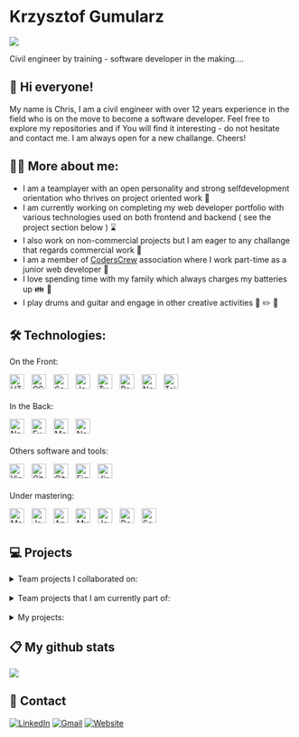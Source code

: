 # Krzysztof Gumularz

<img class="img" src="./img/banner.png">

Civil engineer by training - software developer in the making....

## :wave: Hi everyone! 

My name is Chris, I am a civil engineer with over 12 years experience in the field who is on the move to become a software developer.
Feel free to explore my repositories and if You will find it interesting - do not hesitate and contact me. I am always open for a new challange. Cheers!


## :man_technologist: More about me: 

  - I am a teamplayer with an open personality and strong selfdevelopment orientation who thrives on project oriented work  :climbing:
  - I am currently working on completing my web developer portfolio with  various technologies used on both frontend and backend ( see the project section below ) :hourglass:
  - I also work on non-commercial projects but I am eager to any challange that regards commercial work :rocket:
  - I am a member of [CodersCrew][URLcodercrew] association where I work part-time as a junior web developer :muscle:
  - I love spending time with my family which always charges my batteries up :family: :battery: 
  - I  play drums and guitar and engage in other creative activities :guitar: :pencil2: :wrench: 

## :hammer_and_wrench: Technologies:
On the Front:

<img align="left" alt="HTML5" width="26px" src="https://cdn.jsdelivr.net/gh/devicons/devicon/icons/html5/html5-original.svg" style="padding-right:10px;"/>
<img align="left" alt="CSS3" width="26px" src="https://cdn.jsdelivr.net/gh/devicons/devicon/icons/css3/css3-original.svg" 
style="padding-right:10px;" />
<img align="left" alt="Sass" width="26px" src="https://cdn.jsdelivr.net/gh/devicons/devicon/icons/sass/sass-original.svg" 
style="padding-right:10px;" />
<img align="left" alt="JavaScript" width="26px" src="https://cdn.jsdelivr.net/gh/devicons/devicon/icons/javascript/javascript-original.svg" style="padding-right:10px;" />
<img align="left" alt="Typescript" width="26px" src="https://cdn.jsdelivr.net/gh/devicons/devicon/icons/typescript/typescript-original.svg" style="padding-right:10px;" />
<img align="left" alt="React" width="26px" src="https://cdn.jsdelivr.net/gh/devicons/devicon/icons/react/react-original.svg" style="padding-right:10px;" />
<img align="left" alt="NextJS" width="26px" src="https://cdn.jsdelivr.net/gh/devicons/devicon/icons/nextjs/nextjs-original.svg" style="padding-right:10px" />
<img align="left" alt="Tailwindcss" width="26px" src="https://cdn.jsdelivr.net/gh/devicons/devicon/icons/tailwindcss/tailwindcss-plain.svg" style="padding-right:10px" />

<br />
<br />

In the Back:

<img align="left" alt="Node.js" width="26px" src="https://cdn.jsdelivr.net/gh/devicons/devicon/icons/nodejs/nodejs-original.svg" style="padding-right:10px;" />
<img align="left" alt="Express" width="26px" src="https://cdn.jsdelivr.net/gh/devicons/devicon/icons/express/express-original.svg" style="padding-right:10px;" />
<img align="left" alt="MongoDB" width="26px" src="https://cdn.jsdelivr.net/gh/devicons/devicon/icons/mongodb/mongodb-original.svg" style="padding-right:10px;" />
<img align="left" alt="NestJS" width="26px" src="https://cdn.jsdelivr.net/gh/devicons/devicon/icons/nestjs/nestjs-plain.svg" style="padding-right:10px" />

<br />
<br />

Others software and tools:

<img align="left" alt="Visual Studio Code" width="26px" src="https://cdn.jsdelivr.net/gh/devicons/devicon/icons/vscode/vscode-original.svg" style="padding-right:10px;" />
<img align="left" alt="Git" width="26px" src="https://cdn.jsdelivr.net/gh/devicons/devicon/icons/git/git-original.svg" 
style="padding-right:10px;" />
<img align="left" alt="GitHub" width="26px" src="https://user-images.githubusercontent.com/3369400/139447912-e0f43f33-6d9f-45f8-be46-2df5bbc91289.png" style="padding-right:10px;" />
<img align="left" alt="Figma" width="26px" src="https://cdn.jsdelivr.net/gh/devicons/devicon/icons/figma/figma-original.svg" style="padding-right:10px;" />
<img align="left" alt="Jira" width="26px" src="https://cdn.jsdelivr.net/gh/devicons/devicon/icons/jira/jira-original.svg" style="padding-right:10px;" />

<br />
<br />

Under mastering:

<img align="left" alt="MongoDB" width="26px" src="https://upload.wikimedia.org/wikipedia/commons/9/9c/IntelliJ_IDEA_Icon.svg" style="padding-right:10px;" />
<img align="left" alt="Java" width="26px" src="https://cdn.jsdelivr.net/gh/devicons/devicon/icons/java/java-original.svg" 
style="padding-right:10px;" />
<img align="left" alt="AngularJS" width="26px" src="https://cdn.jsdelivr.net/gh/devicons/devicon/icons/angularjs/angularjs-original.svg" 
style="padding-right:10px;" />
<img align="left" alt="MySQL" width="26px" src="https://cdn.jsdelivr.net/gh/devicons/devicon/icons/mysql/mysql-original.svg" style="padding-right:10px;" />
<img align="left" alt="Jenkins" width="26px" src="https://cdn.jsdelivr.net/gh/devicons/devicon/icons/jenkins/jenkins-original.svg" style="padding-right:10px" />
<img align="left" alt="Docker" width="26px" src="https://cdn.jsdelivr.net/gh/devicons/devicon/icons/docker/docker-original.svg" style="padding-right:10px" />
<img align="left" alt="SocketIO" width="26px" src="https://cdn.jsdelivr.net/gh/devicons/devicon/icons/socketio/socketio-original.svg" style="padding-right:10px" />

<br />
<br />

## :computer: Projects
<details>

<summary> Team projects I collaborated on: </summary>
<br />

 - [Jobiz](https://github.com/CodersCampCrew/Jobiz) - Quiz app, with both frontend and backend as well as fetching external api. Stack: HTML5, CSS3, JS.
 - [Cookbook](https://github.com/CodersCampCrew/Cookbook)  - Online Cookbook app, frontend part made with React.
 - [Cookbook-Backend](https://github.com/CodersCampCrew/Cookbook-Backend) - Providing backend for already done frontend of the Cookbook app. Stack: Express, MongoDB and Passport library for authorization and authentication. 
 - [Ukraine Helper](https://github.com/CodersCampCrew/Ukraine-helper) - Application allowing instant help to war refugees crossing our border. Stack: Figma, React,  Typescript, Express, MongoDB with Nodemailer and JWT for authorization and authentication.
 - [Teacher Assistant](https://github.com/CodersCampCrew/Teacher-Assistant) - AAn application supporting tutors in terms of working time management and contact with students. Stack: Bootstrap, React and Redux, NextJs, NestJs, MongoDB with nodemailer and JWT for authorization and authentication.

</details>

<br />

<details>

<summary> Team projects that I am currently part of: </summary>
<br />

 - [CodersCrew-Website](https://github.com/CodersCrew/coderscrew-website)
 - [HSM-Website](https://github.com/CodersCrew/hsm-website/tree/main)

</details>

<br />

<details>

<summary> My projects:  </summary>

<br />

:construction: This section is under development and will be comming soon...

</details>


## :clipboard: My github stats 


<img src="https://github-readme-stats.vercel.app/api?username=KrisGum&count_private=true&theme=holi&show_icons=true" />


## :e-mail: Contact

[![LinkedIn](https://img.shields.io/badge/linkedin-%230077B5.svg?style=for-the-badge&logo=linkedin&logoColor=white)][URLlinkedin]
[![Gmail](https://img.shields.io/badge/Gmail-D14836?style=for-the-badge&logo=gmail&logoColor=white)][URLemail]
[![Website](https://img.shields.io/badge/MY_WEBSITE-blue&logo=logoColor=blue?style=for-the-badge&color=gray)][URLwebsite]


[URLlinkedin]:https://www.linkedin.com/in/krzysztof-gumularz/?locale=en_US
[URLemail]:mailto:krisgumularz@gmail.com
[URLwebsite]:https://tmkamal.github.io/under-construction-template/
[URLcodercrew]:https://tmkamal.github.io/under-construction-template/








